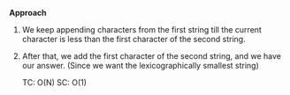 **Approach**

1) We keep appending characters from the first string till the current character is less than the first character of the second string.
2) After that, we add the first character of the second string, and we have our answer.
(Since we want the lexicographically smallest string)


    TC: O(N)
    SC: O(1)